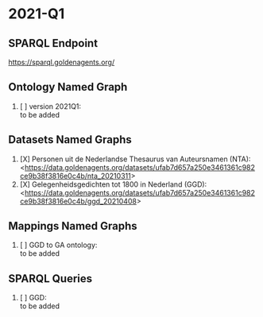 # 2021-Q1

## SPARQL Endpoint
<https://sparql.goldenagents.org/>

## Ontology Named Graph

1. [ ] version 2021Q1: </br> to be added

## Datasets Named Graphs

1. [X] Personen uit de Nederlandse Thesaurus van Auteursnamen (NTA): </br> <<https://data.goldenagents.org/datasets/ufab7d657a250e3461361c982ce9b38f3816e0c4b/nta_20210311>>
2. [X] Gelegenheidsgedichten tot 1800 in Nederland (GGD): </br> <<https://data.goldenagents.org/datasets/ufab7d657a250e3461361c982ce9b38f3816e0c4b/ggd_20210408>>

## Mappings Named Graphs

1. [ ] GGD to GA ontology: </br> to be added

## SPARQL Queries 

1. [ ] GGD: </br> to be added
